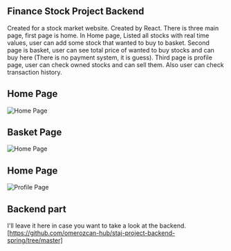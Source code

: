 
## Finance Stock Project Backend 
Created for a stock market website. Created by React. There is three main page, first page is home. In Home page, Listed all stocks with real time values, user can add some stock that wanted to buy to basket. Second page is basket, user can see total price of wanted to buy stocks and can buy here (There is no payment system, it is guess). Third page is profile page, user can check owned stocks and can sell them. Also user can check transaction history. 
## Home Page

![Home Page](https://r.resimlink.com/XCv95i3Zs.png)

## Basket Page

![Home Page](https://r.resimlink.com/8evwWyC6hnT.png)

## Home Page

![Profile Page](https://r.resimlink.com/8XCmxp6O.png)



## Backend part

I'll leave it here in case you want to take a look at the backend.  
[https://github.com/omerozcan-hub/staj-project-backend-spring/tree/master]

  
